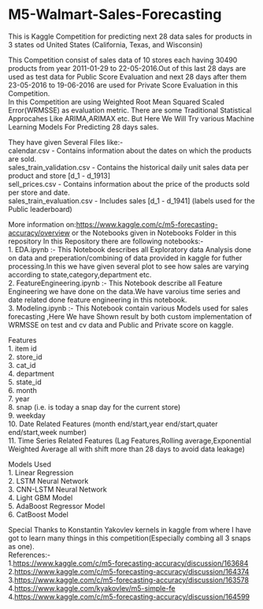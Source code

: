 # M5-Walmart-Sales-Forecasting
This is Kaggle Competition for predicting next 28 data sales for products in 3 states od United States (California, Texas, and Wisconsin)

This Competition consist of sales data of 10 stores each having 30490 products from year 2011-01-29 to 22-05-2016.Out of this last 28 days are used as test data for Public Score Evaluation and next 28 days after them 23-05-2016 to 19-06-2016 are used for Private Score Evaluation in this Competition.<br/>In this Competition are using Weighted Root Mean Squared Scaled Error(WRMSSE) as evaluation metric. There are some Traditional Statistical Approcahes Like ARIMA,ARIMAX etc. But Here We Will Try various Machine Learning Models For Predicting 28 days sales.



They have given Several Files like:-
<br/>calendar.csv - Contains information about the dates on which the products are sold.
<br/>sales_train_validation.csv - Contains the historical daily unit sales data per product and store [d_1 - d_1913]
<br/>sell_prices.csv - Contains information about the price of the products sold per store and date.
<br/>sales_train_evaluation.csv - Includes sales [d_1 - d_1941] (labels used for the Public leaderboard)

More information on:https://www.kaggle.com/c/m5-forecasting-accuracy/overview  or the Notebooks given in Notebooks Folder in this repository
 In this Repository there are following notebooks:-
 <br/>1. EDA.ipynb :- This Notebook describes all Exploratory data Analysis done on data and preperation/combining of data provided in kaggle for futher processing.In this we have given several plot to see how sales are varying according to state,category,department etc.
 <br/>2. FeatureEngineering.ipynb :- This Notebook describe all Feature Engineering we have done on the data.We have varoius time series and date related done feature engineering in this notebook.
 <br/>3. Modeling.ipynb :- This Notebook contain various Models  used for sales forecasting ,Here We have Shown result by both custom implementation of WRMSSE on test and cv data and Public and Private score on kaggle.
 
Features<br/>1. item id<br/>
2. store_id<br/>
3. cat_id <br/>
4. department<br/>
5. state_id<br/>
6. month<br/>
7. year<br/>
8. snap (i.e. is today a snap day for the current store)<br/>
9. weekday<br/>
10. Date Related Features (month end/start,year end/start,quater end/start,week number)<br/>
11. Time Series Related Features (Lag Features,Rolling average,Exponential Weighted Average all with shift more than 28 days to avoid data leakage)  <br/>

Models Used<br/>1. Linear Regression
<br/>2. LSTM Neural Network
<br/>3. CNN-LSTM Neural Network
<br/>4. Light GBM Model
<br/>5. AdaBoost Regressor Model
<br/>6. CatBoost Model

Special Thanks to Konstantin Yakovlev kernels in kaggle from where I have got to learn many things in this competition(Especially combing all 3 snaps as one).<br/>
References:-<br/>1.https://www.kaggle.com/c/m5-forecasting-accuracy/discussion/163684<br/>2.https://www.kaggle.com/c/m5-forecasting-accuracy/discussion/164374 <br/>3.https://www.kaggle.com/c/m5-forecasting-accuracy/discussion/163578<br/>4.https://www.kaggle.com/kyakovlev/m5-simple-fe<br/>4.https://www.kaggle.com/c/m5-forecasting-accuracy/discussion/164599
